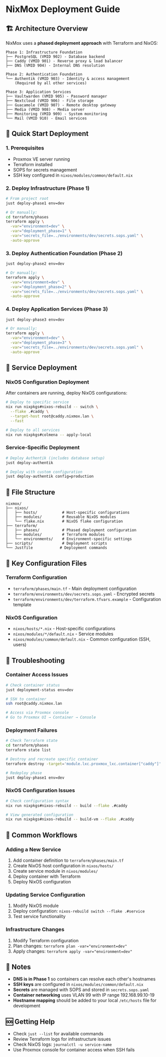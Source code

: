 # NixMox Deployment Guide

## 🏗️ **Architecture Overview**

NixMox uses a **phased deployment approach** with Terraform and NixOS:

```
Phase 1: Infrastructure Foundation
├── PostgreSQL (VMID 902) - Database backend
├── Caddy (VMID 901) - Reverse proxy & load balancer  
├── DNS (VMID 904) - Internal DNS resolution

Phase 2: Authentication Foundation
└── Authentik (VMID 903) - Identity & access management
    (Required by all other services)

Phase 3: Application Services
├── Vaultwarden (VMID 905) - Password manager
├── Nextcloud (VMID 906) - File storage
├── Guacamole (VMID 907) - Remote desktop gateway
├── Media (VMID 908) - Media server
├── Monitoring (VMID 909) - System monitoring
└── Mail (VMID 910) - Email services
```

## 🚀 **Quick Start Deployment**

### 1. **Prerequisites**
- Proxmox VE server running
- Terraform installed
- SOPS for secrets management
- SSH key configured in `nixos/modules/common/default.nix`

### 2. **Deploy Infrastructure (Phase 1)**
```bash
# From project root
just deploy-phase1 env=dev

# Or manually:
cd terraform/phases
terraform apply \
  -var="environment=dev" \
  -var="deployment_phase=1" \
  -var="secrets_file=../environments/dev/secrets.sops.yaml" \
  -auto-approve
```

### 3. **Deploy Authentication Foundation (Phase 2)**
```bash
just deploy-phase2 env=dev

# Or manually:
terraform apply \
  -var="environment=dev" \
  -var="deployment_phase=2" \
  -var="secrets_file=../environments/dev/secrets.sops.yaml" \
  -auto-approve
```

### 4. **Deploy Application Services (Phase 3)**
```bash
just deploy-phase3 env=dev

# Or manually:
terraform apply \
  -var="environment=dev" \
  -var="deployment_phase=3" \
  -var="secrets_file=../environments/dev/secrets.sops.yaml" \
  -auto-approve
```

## 🔧 **Service Deployment**

### **NixOS Configuration Deployment**
After containers are running, deploy NixOS configurations:

```bash
# Deploy to specific service
nix run nixpkgs#nixos-rebuild -- switch \
  --flake .#caddy \
  --target-host root@caddy.nixmox.lan \
  --fast

# Deploy to all services
nix run nixpkgs#colmena -- apply-local
```

### **Service-Specific Deployment**
```bash
# Deploy Authentik (includes database setup)
just deploy-authentik

# Deploy with custom configuration
just deploy-authentik config=production
```

## 📁 **File Structure**

```
nixmox/
├── nixos/
│   ├── hosts/           # Host-specific configurations
│   ├── modules/         # Reusable NixOS modules
│   └── flake.nix        # NixOS flake configuration
├── terraform/
│   ├── phases/          # Phased deployment configuration
│   ├── modules/         # Terraform modules
│   └── environments/    # Environment-specific settings
├── scripts/             # Deployment scripts
└── Justfile            # Deployment commands
```

## 🔑 **Key Configuration Files**

### **Terraform Configuration**
- `terraform/phases/main.tf` - Main deployment configuration
- `terraform/environments/dev/secrets.sops.yaml` - Encrypted secrets
- `terraform/environments/dev/terraform.tfvars.example` - Configuration template

### **NixOS Configuration**
- `nixos/hosts/*.nix` - Host-specific configurations
- `nixos/modules/*/default.nix` - Service modules
- `nixos/modules/common/default.nix` - Common configuration (SSH, users)

## 🚨 **Troubleshooting**

### **Container Access Issues**
```bash
# Check container status
just deployment-status env=dev

# SSH to container
ssh root@caddy.nixmox.lan

# Access via Proxmox console
# Go to Proxmox UI → Container → Console
```

### **Deployment Failures**
```bash
# Check Terraform state
cd terraform/phases
terraform state list

# Destroy and recreate specific container
terraform destroy -target='module.lxc.proxmox_lxc.container["caddy"]'

# Redeploy phase
just deploy-phase1 env=dev
```

### **NixOS Configuration Issues**
```bash
# Check configuration syntax
nix run nixpkgs#nixos-rebuild -- build --flake .#caddy

# View generated configuration
nix run nixpkgs#nixos-rebuild -- build-vm --flake .#caddy
```

## 🔄 **Common Workflows**

### **Adding a New Service**
1. Add container definition to `terraform/phases/main.tf`
2. Create NixOS host configuration in `nixos/hosts/`
3. Create service module in `nixos/modules/`
4. Deploy container with Terraform
5. Deploy NixOS configuration

### **Updating Service Configuration**
1. Modify NixOS module
2. Deploy configuration: `nixos-rebuild switch --flake .#service`
3. Test service functionality

### **Infrastructure Changes**
1. Modify Terraform configuration
2. Plan changes: `terraform plan -var="environment=dev"`
3. Apply changes: `terraform apply -var="environment=dev"`

## 📝 **Notes**

- **DNS is in Phase 1** so containers can resolve each other's hostnames
- **SSH keys** are configured in `nixos/modules/common/default.nix`
- **Secrets** are managed with SOPS and stored in `secrets.sops.yaml`
- **Container networking** uses VLAN 99 with IP range 192.168.99.10-19
- **Hostname mapping** should be added to your local `/etc/hosts` file for development

## 🆘 **Getting Help**

- Check `just --list` for available commands
- Review Terraform logs for infrastructure issues
- Check NixOS logs: `journalctl -u service-name`
- Use Proxmox console for container access when SSH fails 